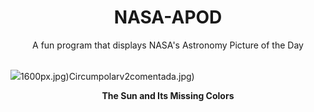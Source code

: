 <div align="center">
  <h1>
    NASA-APOD
  </h1>
</div>
  
<div align="center">
  A fun program that displays NASA's Astronomy Picture of the Day
</div>

<br>

![](https://apod.nasa.gov/apod/image/2306/sunspectrum_mpso_3071.jpg)1600px.jpg)Circumpolarv2comentada.jpg)

<p align = "center">
  <b>The Sun and Its Missing Colors</b>
</p>
